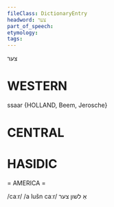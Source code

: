 ```yaml
---
fileClass: DictionaryEntry
headword: צער
part_of_speech: 
etymology: 
tags: 
---
```

צער

WESTERN
========

ssaar {HOLLAND, Beem, Jerosche}

CENTRAL
========

HASIDIC
=======
= AMERICA = 

/caːr/
/a lušn caːr/ אַ לשון צער
